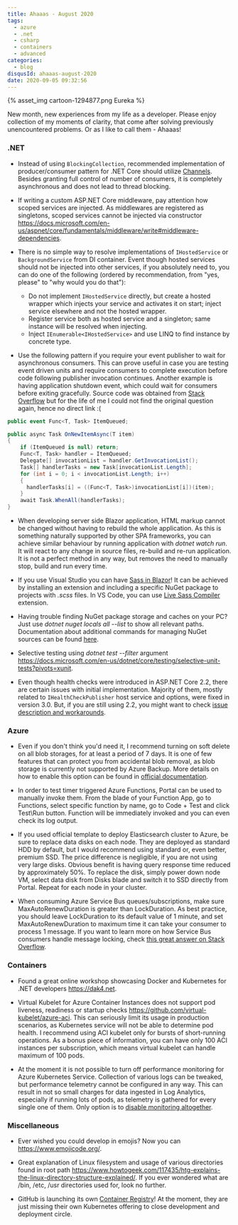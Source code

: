 ```yaml
---
title: Ahaaas - August 2020
tags:
  - azure
  - .net
  - csharp
  - containers
  - advanced
categories:
  - blog
disqusId: ahaaas-august-2020
date: 2020-09-05 09:32:56
---
```


{% asset_img cartoon-1294877.png Eureka %}

New month, new experiences from my life as a developer. Please enjoy collection of my moments of clarity, that come after solving previously unencountered problems. Or as I like to call them - Ahaaas!

<!-- more -->

### .NET

* Instead of using `BlockingCollection`, recommended implementation of producer/consumer pattern for .NET Core should utilize [Channels](https://devblogs.microsoft.com/dotnet/an-introduction-to-system-threading-channels/). Besides granting full control of number of consumers, it is completely asynchronous and does not lead to thread blocking.

* If writing a custom ASP.NET Core middleware, pay attention how scoped services are injected. As middlewares are registered as singletons, scoped services cannot be injected via constructor <https://docs.microsoft.com/en-us/aspnet/core/fundamentals/middleware/write#middleware-dependencies>.

* There is no simple way to resolve implementations of `IHostedService` or `BackgroundService` from DI container. Event though hosted services should not be injected into other services, if you absolutely need to, you can do one of the following (ordered by recommendation, from "yes, please" to "why would you do that"):
  * Do not implement `IHostedService` directly, but create a hosted wrapper which injects your service and activates it on start; inject service elsewhere and not the hosted wrapper.
  * Register service both as hosted service and a singleton; same instance will be resolved when injecting.
  * Inject `IEnumerable<IHostedService>` and use LINQ to find instance by concrete type.

* Use the following pattern if you require your event publisher to wait for asynchronous consumers. This can prove useful in case you are testing event driven units and require consumers to complete execution before code following publisher invocation continues. Another example is having application shutdown event, which could wait for consumers before exiting gracefully. Source code was obtained from [Stack Overflow](https://stackoverflow.com/) but for the life of me I could not find the original question again, hence no direct link :(

```cs
public event Func<T, Task> ItemQueued;

public async Task OnNewItemAsync(T item)
{
    if (ItemQueued is null) return;
    Func<T, Task> handler = ItemQueued;
    Delegate[] invocationList = handler.GetInvocationList();
    Task[] handlerTasks = new Task[invocationList.Length];
    for (int i = 0; i < invocationList.Length; i++)
    {
      handlerTasks[i] = ((Func<T, Task>)invocationList[i])(item);
    }
    await Task.WhenAll(handlerTasks);
}
```

* When developing server side Blazor application, HTML markup cannot be changed without having to rebuild the whole application. As this is something naturally supported by other SPA frameworks, you can achieve similar behaviour by running application with _dotnet watch run_. It will react to any change in source files, re-build and re-run application. It is not a perfect method in any way, but removes the need to manually stop, build and run every time.

* If you use Visual Studio you can have [Sass in Blazor](https://chrissainty.com/get-some-sass-into-your-blazor-app/)! It can be achieved by installing an extension and including a specific NuGet package to projects with _.scss_ files. In VS Code, you can use [Live Sass Compiler](https://github.com/ritwickdey/vscode-live-sass-compiler) extension.

* Having trouble finding NuGet package storage and caches on your PC? Just use _dotnet nuget locals all --list_ to show all relevant paths. Documentation about additional commands for managing NuGet sources can be found [here](https://docs.microsoft.com/en-us/nuget/consume-packages/managing-the-global-packages-and-cache-folders).

* Selective testing using _dotnet test \-\-filter_ argument <https://docs.microsoft.com/en-us/dotnet/core/testing/selective-unit-tests?pivots=xunit>.

* Even though health checks were introduced in ASP.NET Core 2.2, there are certain issues with initial implementation. Majority of them, mostly related to `IHealthCheckPublisher` host service and options, were fixed in version 3.0. But, if you are still using 2.2, you might want to check [issue description and workarounds](https://docs.microsoft.com/en-us/aspnet/core/host-and-deploy/health-checks?view=aspnetcore-2.2#health-check-publisher-1).

### Azure

* Even if you don't think you'd need it, I recommend turning on soft delete on all blob storages, for at least a period of 7 days. It is one of few features that can protect you from accidental blob removal, as blob storage is currently not supported by Azure Backup. More details on how to enable this option can be found in [official documentation](https://docs.microsoft.com/en-us/azure/storage/blobs/soft-delete-enable).

* In order to test timer triggered Azure Functions, Portal can be used to manually invoke them. From the blade of your Function App, go to Functions, select specific function by name, go to Code + Test and click Test\Run button. Function will be immediately invoked and you can even check its log output.

* If you used official template to deploy Elasticsearch cluster to Azure, be sure to replace data disks on each node. They are deployed as standard HDD by default, but I would recommend using standard or, even better, premium SSD. The price difference is negligible, if you are not using very large disks. Obvious benefit is having query response time reduced by approximately 50%. To replace the disk, simply power down node VM, select data disk from Disks blade and switch it to SSD directly from Portal. Repeat for each node in your cluster.

* When consuming Azure Service Bus queues/subscriptions, make sure MaxAutoRenewDuration is greater than LockDuration. As best practice, you should leave LockDuration to its default value of 1 minute, and set MaxAutoRenewDuration to maximum time it can take your consumer to process 1 message. If you want to learn more on how Service Bus consumers handle message locking, check [this great answer on Stack Overflow](https://stackoverflow.com/a/60381046).

### Containers

* Found a great online workshop showcasing Docker and Kubernetes for .NET developers <https://dak4.net>.

* Virtual Kubelet for Azure Container Instances does not support pod liveness, readiness or startup checks <https://github.com/virtual-kubelet/azure-aci>. This can seriously limit its usage in production scenarios, as Kubernetes service will not be able to determine pod health. I recommend using ACI kubelet only for bursts of short-running operations. As a bonus piece of information, you can have only 100 ACI instances per subscription, which means virtual kubelet can handle maximum of 100 pods.

* At the moment it is not possible to turn off performance monitoring for Azure Kubernetes Service. Collection of various logs can be tweaked, but performance telemetry cannot be configured in any way. This can result in not so small charges for data ingested in Log Analytics, especially if running lots of pods, as telemetry is gathered for every single one of them. Only option is to [disable monitoring altogether](https://docs.microsoft.com/en-us/azure/azure-monitor/insights/container-insights-optout).

### Miscellaneous

* Ever wished you could develop in emojis? Now you can <https://www.emojicode.org/>.

* Great explanation of Linux filesystem and usage of various directories found in root path <https://www.howtogeek.com/117435/htg-explains-the-linux-directory-structure-explained/>. If you ever wondered what are /bin, /etc, /usr directories used for, look no further.

* GitHub is launching its own [Container Registry](https://github.blog/2020-09-01-introducing-github-container-registry/)! At the moment, they are just missing their own Kubernetes offering to close development and deployment circle.
